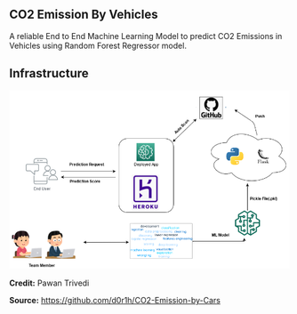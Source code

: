 ## CO2 Emission By Vehicles

A reliable End to End Machine Learning Model to predict CO2 Emissions in Vehicles using Random Forest Regressor model.

## Infrastructure

![Image 1](https://github.com/Samuel-2626/emission-predictor/blob/main/infrastructure.png)

**Credit:** Pawan Trivedi

**Source:** https://github.com/d0r1h/CO2-Emission-by-Cars
